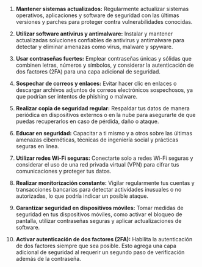 1. **Mantener sistemas actualizados:** Regularmente actualizar sistemas operativos, aplicaciones y software de seguridad con las últimas versiones y parches para proteger contra vulnerabilidades conocidas.
    
2. **Utilizar software antivirus y antimalware:** Instalar y mantener actualizadas soluciones confiables de antivirus y antimalware para detectar y eliminar amenazas como virus, malware y spyware.
    
3. **Usar contraseñas fuertes:** Emplear contraseñas únicas y sólidas que combinen letras, números y símbolos, y considerar la autenticación de dos factores (2FA) para una capa adicional de seguridad.
    
4. **Sospechar de correos y enlaces:** Evitar hacer clic en enlaces o descargar archivos adjuntos de correos electrónicos sospechosos, ya que podrían ser intentos de phishing o malware.
    
5. **Realizar copia de seguridad regular:** Respaldar tus datos de manera periódica en dispositivos externos o en la nube para asegurarte de que puedas recuperarlos en caso de pérdida, daño o ataque.
    
6. **Educar en seguridad:** Capacitar a ti mismo y a otros sobre las últimas amenazas cibernéticas, técnicas de ingeniería social y prácticas seguras en línea.
    
7. **Utilizar redes Wi-Fi seguras:** Conectarte solo a redes Wi-Fi seguras y considerar el uso de una red privada virtual (VPN) para cifrar tus comunicaciones y proteger tus datos.
    
8. **Realizar monitorización constante:** Vigilar regularmente tus cuentas y transacciones bancarias para detectar actividades inusuales o no autorizadas, lo que podría indicar un posible ataque.
    
9. **Garantizar seguridad en dispositivos móviles:** Tomar medidas de seguridad en tus dispositivos móviles, como activar el bloqueo de pantalla, utilizar contraseñas seguras y aplicar actualizaciones de software.
    
10. **Activar autenticación de dos factores (2FA):** Habilita la autenticación de dos factores siempre que sea posible. Esto agrega una capa adicional de seguridad al requerir un segundo paso de verificación además de la contraseña.